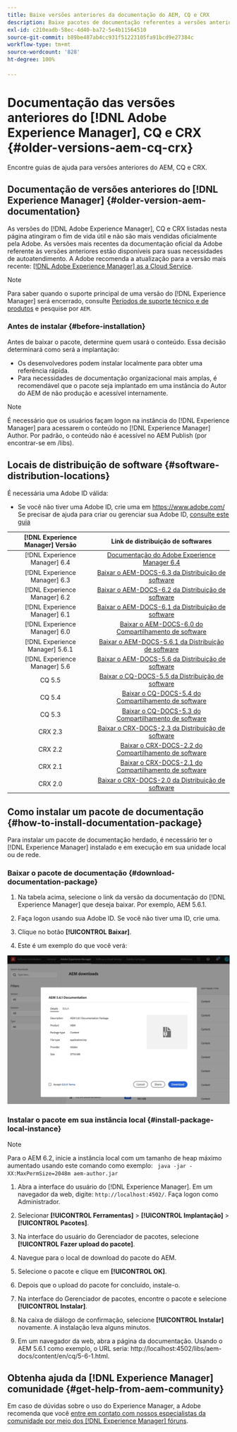 ```yaml
---
title: Baixe versões anteriores da documentação do AEM, CQ e CRX
description: Baixe pacotes de documentação referentes a versões anteriores do Adobe Experience Manager, CQ e CRX.
exl-id: c210eadb-58ec-4d40-ba72-5e4b11564510
source-git-commit: b89be487ab4cc931f51223105fa91bcd9e27384c
workflow-type: tm+mt
source-wordcount: '828'
ht-degree: 100%

---
```


# Documentação das versões anteriores do [!DNL Adobe Experience Manager], CQ e CRX {#older-versions-aem-cq-crx}

Encontre guias de ajuda para versões anteriores do AEM, CQ e CRX.

## Documentação de versões anteriores do [!DNL Experience Manager] {#older-version-aem-documentation}

As versões do [!DNL Adobe Experience Manager], CQ e CRX listadas nesta página atingiram o fim de vida útil e não são mais vendidas oficialmente pela Adobe. As versões mais recentes da documentação oficial da Adobe referente às versões anteriores estão disponíveis para suas necessidades de autoatendimento. A Adobe recomenda a atualização para a versão mais recente: [[!DNL Adobe Experience Manager]  as a Cloud Service](https://experienceleague.adobe.com/docs/experience-manager-cloud-service.html?lang=pt-BR).

>[!NOTE]
>
>Para saber quando o suporte principal de uma versão do [!DNL Experience Manager] será encerrado, consulte [Períodos de suporte técnico e de produtos](https://helpx.adobe.com/br/support/programs/eol-matrix.html) e pesquise por `AEM`.

### Antes de instalar {#before-installation}

Antes de baixar o pacote, determine quem usará o conteúdo. Essa decisão determinará como será a implantação:

* Os desenvolvedores podem instalar localmente para obter uma referência rápida.
* Para necessidades de documentação organizacional mais amplas, é recomendável que o pacote seja implantado em uma instância do Autor do AEM de não produção e acessível internamente.

>[!NOTE]
>
>É necessário que os usuários façam logon na instância do [!DNL Experience Manager] para acessarem o conteúdo no [!DNL Experience Manager] Author. Por padrão, o conteúdo não é acessível no AEM Publish (por encontrar-se em /libs).

## Locais de distribuição de software {#software-distribution-locations}

É necessária uma Adobe ID válida:

* Se você não tiver uma Adobe ID, crie uma em https://www.adobe.com/
Se precisar de ajuda para criar ou gerenciar sua Adobe ID, [consulte este guia](https://helpx.adobe.com/br/manage-account.html)

| [!DNL Experience Manager] Versão | Link de distribuição de softwares |
|:-----------:|:--------------------------------------------------:|
| [!DNL Experience Manager] 6.4 | [Documentação do Adobe Experience Manager 6.4](https://experienceleague.adobe.com/docs/experience-manager-64.html?lang=pt-BR) |
| [!DNL Experience Manager] 6.3 | [Baixar o AEM-DOCS-6.3 da Distribuição de software](https://experience.adobe.com/#/downloads/content/software-distribution/en/aem.html?package=/content/software-distribution/en/details.html/content/dam/aem/public/adobe/packages/aem-docs/aem-docs-6-3.zip) |
| [!DNL Experience Manager] 6.2 | [Baixar o AEM-DOCS-6.2 da Distribuição de software](https://experience.adobe.com/#/downloads/content/software-distribution/en/aem.html?package=/content/software-distribution/en/details.html/content/dam/aem/public/adobe/packages/aem-docs/aem-docs-6-2.zip) |
| [!DNL Experience Manager] 6.1 | [Baixar o AEM-DOCS-6.1 da Distribuição de software](https://experience.adobe.com/#/downloads/content/software-distribution/en/aem.html?package=/content/software-distribution/en/details.html/content/dam/aem/public/adobe/packages/aem-docs/aem-docs-6-1.zip) |
| [!DNL Experience Manager] 6.0 | [Baixar o AEM-DOCS-6.0 do Compartilhamento de software](https://experience.adobe.com/#/downloads/content/software-distribution/en/aem.html?package=/content/software-distribution/en/details.html/content/dam/aem/public/adobe/packages/aem-docs/aem-docs-6-0.zip) |
| [!DNL Experience Manager] 5.6.1 | [Baixar o AEM-DOCS-5.6.1 da Distribuição de software](https://experience.adobe.com/#/downloads/content/software-distribution/en/aem.html?package=/content/software-distribution/en/details.html/content/dam/aem/public/adobe/packages/aem-docs/aem-docs-5-6-1.zip) |
| [!DNL Experience Manager] 5.6 | [Baixar o AEM-DOCS-5.6 da Distribuição de software](https://experience.adobe.com/#/downloads/content/software-distribution/en/aem.html?package=/content/software-distribution/en/details.html/content/dam/aem/public/adobe/packages/aem-docs/aem-docs-5-6.zip) |
| CQ 5.5 | [Baixar o CQ-DOCS-5.5 da Distribuição de software](https://experience.adobe.com/#/downloads/content/software-distribution/en/aem.html?package=%2Fcontent%2Fsoftware-distribution%2Fen%2Fdetails.html%2Fcontent%2Fdam%2Faem%2Fpublic%2Fadobe%2Fpackages%2Faem-docs%2Faem-docs-5-5.zip) |
| CQ 5.4 | [Baixar o CQ-DOCS-5.4 do Compartilhamento de software](https://experience.adobe.com/#/downloads/content/software-distribution/en/aem.html?package=/content/software-distribution/en/details.html/content/dam/aem/public/adobe/packages/aem-docs/aem-docs-5-4.zip) |
| CQ 5.3 | [Baixar o CQ-DOCS-5.3 do Compartilhamento de software](https://experience.adobe.com/#/downloads/content/software-distribution/en/aem.html?package=/content/software-distribution/en/details.html/content/dam/aem/public/adobe/packages/aem-docs/aem-docs-5-3.zip) |
| CRX 2.3 | [Baixar o CRX-DOCS-2.3 da Distribuição de software](https://experience.adobe.com/#/downloads/content/software-distribution/en/aem.html?package=/content/software-distribution/en/details.html/content/dam/aem/public/adobe/packages/aem-docs/crx-docs-2-3.zip) |
| CRX 2.2 | [Baixar o CRX-DOCS-2.2 do Compartilhamento de software](https://experience.adobe.com/#/downloads/content/software-distribution/en/aem.html?package=/content/software-distribution/en/details.html/content/dam/aem/public/adobe/packages/aem-docs/crx-docs-2-2.zip) |
| CRX 2.1 | [Baixar o CRX-DOCS-2.1 do Compartilhamento de software](https://experience.adobe.com/#/downloads/content/software-distribution/en/aem.html?package=/content/software-distribution/en/details.html/content/dam/aem/public/adobe/packages/aem-docs/crx-docs-2-1.zip) |
| CRX 2.0 | [Baixar o CRX-DOCS-2.0 da Distribuição de software](https://experience.adobe.com/#/downloads/content/software-distribution/en/aem.html?package=/content/software-distribution/en/details.html/content/dam/aem/public/adobe/packages/aem-docs/crx-docs-2-0.zip) |

## Como instalar um pacote de documentação {#how-to-install-documentation-package}

Para instalar um pacote de documentação herdado, é necessário ter o [!DNL Experience Manager] instalado e em execução em sua unidade local ou de rede.

### Baixar o pacote de documentação {#download-documentation-package}

1. Na tabela acima, selecione o link da versão da documentação do [!DNL Experience Manager] que deseja baixar. Por exemplo, AEM 5.6.1.

1. Faça logon usando sua Adobe ID. Se você não tiver uma ID, crie uma.

1. Clique no botão **[!UICONTROL Baixar]**.

1. Este é um exemplo do que você verá:

![Exemplo de distribuição de software](assets/screen_shot_2020-07-10at161922.jpg)

### Instalar o pacote em sua instância local {#install-package-local-instance}

>[!NOTE]
>
>Para o AEM 6.2, inicie a instância local com um tamanho de heap máximo aumentado usando este comando como exemplo: ` java -jar -XX:MaxPermSize=2048m aem-author.jar`

1. Abra a interface do usuário do [!DNL Experience Manager]. Em um navegador da web, digite: `http://localhost:4502/`. Faça logon como Administrador.

1. Selecionar **[!UICONTROL Ferramentas]** > **[!UICONTROL Implantação]** > **[!UICONTROL Pacotes]**.

1. Na interface do usuário do Gerenciador de pacotes, selecione **[!UICONTROL Fazer upload do pacote]**.

1. Navegue para o local de download do pacote do AEM.

1. Selecione o pacote e clique em **[!UICONTROL OK]**.

1. Depois que o upload do pacote for concluído, instale-o.

1. Na interface do Gerenciador de pacotes, encontre o pacote e selecione **[!UICONTROL Instalar]**.

1. Na caixa de diálogo de confirmação, selecione **[!UICONTROL Instalar]** novamente. A instalação leva alguns minutos.

1. Em um navegador da web, abra a página da documentação. Usando o AEM 5.6.1 como exemplo, o URL seria: http://localhost:4502/libs/aem-docs/content/en/cq/5-6-1.html.

## Obtenha ajuda da [!DNL Experience Manager] comunidade {#get-help-from-aem-community}

Em caso de dúvidas sobre o uso do Experience Manager, a Adobe recomenda que você [entre em contato com nossos especialistas da comunidade por meio dos  [!DNL Experience Manager] fóruns](https://experienceleaguecommunities.adobe.com/t5/adobe-experience-manager/ct-p/adobe-experience-manager-community).
